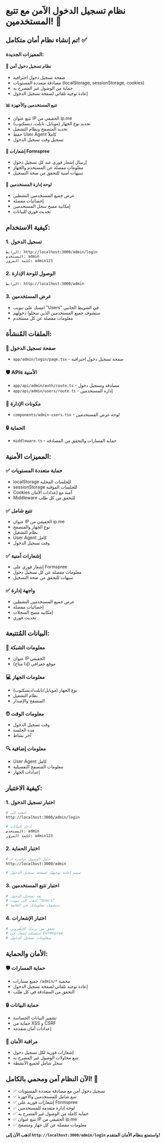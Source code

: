 # نظام تسجيل الدخول الآمن مع تتبع المستخدمين! 🔐

## تم إنشاء نظام أمان متكامل! ✅

### المميزات الجديدة:

#### 🔐 **نظام تسجيل دخول آمن**
- صفحة تسجيل دخول احترافية
- مصادقة متعددة المستويات (localStorage, sessionStorage, cookies)
- حماية من الوصول غير المصرح به
- إعادة توجيه تلقائي لصفحة تسجيل الدخول

#### 📊 **تتبع المستخدمين والأجهزة**
- تتبع عنوان IP الحقيقي من ip.me
- تحديد نوع الجهاز (موبايل، تابلت، ديسكتوب)
- تحديد المتصفح ونظام التشغيل
- حفظ User Agent كاملاً
- تسجيل وقت تسجيل الدخول

#### 📧 **إشعارات Formspree**
- إرسال إشعار فوري عند كل تسجيل دخول
- معلومات مفصلة عن المستخدم والجهاز
- تنبيهات أمنية للتحقق من صحة التسجيل

#### 👥 **لوحة إدارة المستخدمين**
- عرض جميع المستخدمين النشطين
- إحصائيات مفصلة
- إمكانية مسح سجل المستخدمين
- تحديث فوري للبيانات

## كيفية الاستخدام:

### 1. تسجيل الدخول
```
الرابط: http://localhost:3000/admin/login
المستخدم: admin
كلمة المرور: admin123
```

### 2. الوصول للوحة الإدارة
```
الرابط: http://localhost:3000/admin
```

### 3. عرض المستخدمين
- امسك على تبويب "Users" في الشريط الجانبي
- ستشوف جميع المستخدمين الذين سجلوا دخولهم
- معلومات مفصلة عن كل مستخدم

## الملفات المُنشأة:

### 🔐 **صفحة تسجيل الدخول**
- `app/admin/login/page.tsx` - صفحة تسجيل دخول احترافية

### 🛡️ **APIs الأمنية**
- `app/api/admin/auth/route.ts` - مصادقة وتسجيل دخول
- `app/api/admin/users/route.ts` - إدارة المستخدمين

### 🎨 **مكونات الإدارة**
- `components/admin-users.tsx` - لوحة عرض المستخدمين

### 🔒 **الحماية**
- `middleware.ts` - حماية المسارات والتحقق من المصادقة

## المميزات الأمنية:

### ✅ **حماية متعددة المستويات**
- localStorage للجلسات المحلية
- sessionStorage للجلسات المؤقتة
- Cookies آمنة مع إعدادات الأمان
- Middleware للتحقق من كل طلب

### ✅ **تتبع شامل**
- عنوان IP الحقيقي من ip.me
- نوع الجهاز والمتصفح
- نظام التشغيل
- User Agent كامل
- وقت تسجيل الدخول

### ✅ **إشعارات أمنية**
- إشعار فوري على Formspree
- معلومات مفصلة عن كل تسجيل دخول
- تنبيهات للتحقق من صحة التسجيل

### ✅ **واجهة إدارة**
- عرض جميع المستخدمين النشطين
- إحصائيات مفصلة
- إمكانية مسح السجلات
- تحديث فوري

## البيانات المُتتبعة:

### 📍 **معلومات الشبكة**
- عنوان IP الحقيقي
- موقع جغرافي (إذا متاح)

### 💻 **معلومات الجهاز**
- نوع الجهاز (موبايل/تابلت/ديسكتوب)
- نظام التشغيل
- المتصفح والإصدار

### ⏰ **معلومات الوقت**
- وقت تسجيل الدخول
- مدة الجلسة
- آخر نشاط

### 🔍 **معلومات إضافية**
- User Agent كامل
- معلومات المتصفح التفصيلية
- إعدادات الجهاز

## كيفية الاختبار:

### 1. **اختبار تسجيل الدخول**
```bash
# اذهب إلى
http://localhost:3000/admin/login

# أدخل البيانات
المستخدم: admin
كلمة المرور: admin123
```

### 2. **اختبار الحماية**
```bash
# حاول الوصول مباشرة لـ
http://localhost:3000/admin

# سيتم إعادة توجيهك لصفحة تسجيل الدخول
```

### 3. **اختبار تتبع المستخدمين**
```bash
# بعد تسجيل الدخول
# اذهب إلى تبويب "Users"
# ستشوف معلوماتك في القائمة
```

### 4. **اختبار الإشعارات**
```bash
# تحقق من بريدك الإلكتروني
# ستستلم إشعار من Formspree
# بمعلومات تسجيل الدخول
```

## الأمان والحماية:

### 🛡️ **حماية المسارات**
- جميع مسارات `/admin/*` محمية
- إعادة توجيه تلقائي لصفحة تسجيل الدخول
- التحقق من المصادقة في كل طلب

### 🔒 **حماية البيانات**
- تشفير البيانات الحساسة
- حماية من XSS و CSRF
- إعدادات أمان متقدمة

### 📧 **مراقبة الأمان**
- إشعارات فورية لكل تسجيل دخول
- تتبع محاولات الوصول غير المصرح به
- سجل شامل لجميع الأنشطة

## الآن النظام آمن ومحمي بالكامل! 🎉

- ✅ تسجيل دخول آمن مع مصادقة متعددة المستويات
- ✅ تتبع شامل للمستخدمين والأجهزة
- ✅ إشعارات فورية على Formspree
- ✅ لوحة إدارة متقدمة للمستخدمين
- ✅ حماية كاملة من الوصول غير المصرح به
- ✅ تتبع عنوان IP الحقيقي من ip.me
- ✅ معلومات مفصلة عن كل جهاز ومتصفح

**اذهب الآن إلى `http://localhost:3000/admin/login` واستمتع بنظام الأمان المتقدم!**

